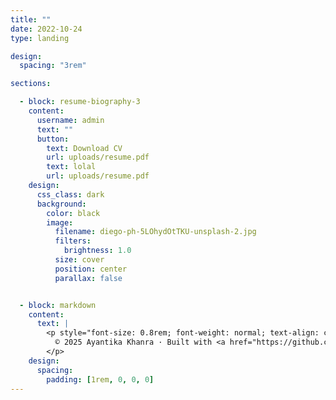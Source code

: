 ```yaml
---
title: ""
date: 2022-10-24
type: landing

design:
  spacing: "3rem"

sections:

  - block: resume-biography-3
    content:
      username: admin
      text: ""
      button:
        text: Download CV
        url: uploads/resume.pdf
        text: lolal
        url: uploads/resume.pdf
    design:
      css_class: dark
      background:
        color: black
        image:
          filename: diego-ph-5LOhydOtTKU-unsplash-2.jpg
          filters:
            brightness: 1.0
          size: cover
          position: center
          parallax: false


  - block: markdown
    content:
      text: |
        <p style="font-size: 0.8rem; font-weight: normal; text-align: center; margin-top: 1rem; color: gray;">
          © 2025 Ayantika Khanra · Built with <a href="https://github.com/HugoBlox/hugo-blox-builder" target="_blank" style="color: inherit; text-decoration: underline;">Hugo Blox</a>
        </p>
    design:
      spacing:
        padding: [1rem, 0, 0, 0]
---
```


